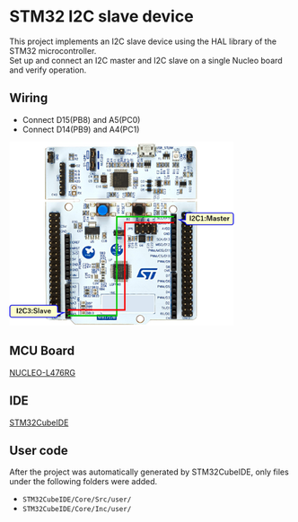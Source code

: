 # STM32 I2C slave device  

This project implements an I2C slave device using the HAL library of the STM32 microcontroller.  
Set up and connect an I2C master and I2C slave on a single Nucleo board and verify operation.  

## Wiring  

- Connect D15(PB8) and A5(PC0)  
- Connect D14(PB9) and A4(PC1)  

<img src="/img/wiring.jpg" width="400px">

## MCU Board
[NUCLEO-L476RG](https://www.st.com/en/evaluation-tools/nucleo-l476rg.html)

## IDE
[STM32CubeIDE](https://www.st.com/en/development-tools/stm32cubeide.html)

## User code

After the project was automatically generated by STM32CubeIDE, only files under the following folders were added.  
- `STM32CubeIDE/Core/Src/user/`
- `STM32CubeIDE/Core/Inc/user/`

